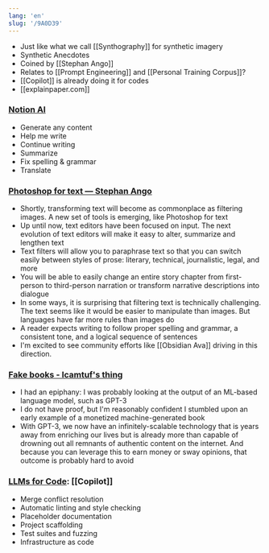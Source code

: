 ```yaml
---
lang: 'en'
slug: '/9A0D39'
---
```


- Just like what we call [[Synthography]] for synthetic imagery
- Synthetic Anecdotes
- Coined by [[Stephan Ango]]
- Relates to [[Prompt Engineering]] and [[Personal Training Corpus]]?
- [[Copilot]] is already doing it for codes
- [[explainpaper.com]]

### [Notion AI](https://www.notion.so/ai)

- Generate any content
- Help me write
- Continue writing
- Summarize
- Fix spelling & grammar
- Translate

### [Photoshop for text — Stephan Ango](https://stephanango.com/photoshop-for-text)

- Shortly, transforming text will become as commonplace as filtering images. A new set of tools is emerging, like Photoshop for text
- Up until now, text editors have been focused on input. The next evolution of text editors will make it easy to alter, summarize and lengthen text
- Text filters will allow you to paraphrase text so that you can switch easily between styles of prose: literary, technical, journalistic, legal, and more
- You will be able to easily change an entire story chapter from first-person to third-person narration or transform narrative descriptions into dialogue
- In some ways, it is surprising that filtering text is technically challenging. The text seems like it would be easier to manipulate than images. But languages have far more rules than images do
- A reader expects writing to follow proper spelling and grammar, a consistent tone, and a logical sequence of sentences
- I'm excited to see community efforts like [[Obsidian Ava]] driving in this direction.

### [Fake books - lcamtuf's thing](https://lcamtuf.substack.com/p/fake-books)

- I had an epiphany: I was probably looking at the output of an ML-based language model, such as GPT-3
- I do not have proof, but I'm reasonably confident I stumbled upon an early example of a monetized machine-generated book
- With GPT-3, we now have an infinitely-scalable technology that is years away from enriching our lives but is already more than capable of drowning out all remnants of authentic content on the internet. And because you can leverage this to earn money or sway opinions, that outcome is probably hard to avoid

### [LLMs for Code](https://matt-rickard.ghost.io/llms-for-code/): [[Copilot]]

- Merge conflict resolution
- Automatic linting and style checking
- Placeholder documentation
- Project scaffolding
- Test suites and fuzzing
- Infrastructure as code
